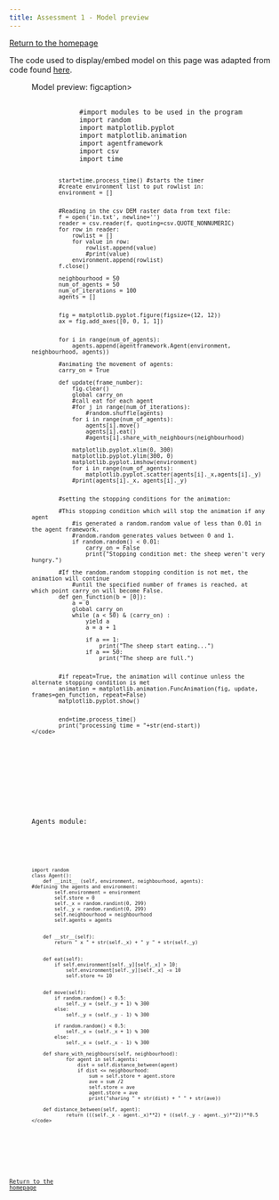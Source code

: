 ```yaml
---
title: Assessment 1 - Model preview
---
```

[Return to the homepage](https://davidosh96.github.io/index.html)

The code used to display/embed model on this page was adapted from code found [here](https://websemantics.uk/articles/displaying-code-in-web-pages/).

<figure>
  <figcaption> Model preview: figcaption>
  <pre>
    <code contenteditable spellcheck="false">
            #import modules to be used in the program
            import random 
            import matplotlib.pyplot
            import matplotlib.animation 
            import agentframework 
            import csv 
            import time

            start=time.process_time() #starts the timer
            #create environment list to put rowlist in:
            environment = []


            #Reading in the csv DEM raster data from text file:
            f = open('in.txt', newline='')
            reader = csv.reader(f, quoting=csv.QUOTE_NONNUMERIC)
            for row in reader:
                rowlist = []  
                for value in row:
                    rowlist.append(value)
                    #print(value) 
                environment.append(rowlist)    
            f.close()

            neighbourhood = 50
            num_of_agents = 50 
            num_of_iterations = 100
            agents = []


            fig = matplotlib.pyplot.figure(figsize=(12, 12))
            ax = fig.add_axes([0, 0, 1, 1])


            for i in range(num_of_agents):
                agents.append(agentframework.Agent(environment, neighbourhood, agents))

            #animating the movement of agents:
            carry_on = True	

            def update(frame_number):
                fig.clear()
                global carry_on    
                #call eat for each agent
                #for j in range(num_of_iterations):
                    #random.shuffle(agents)
                for i in range(num_of_agents):
                    agents[i].move()
                    agents[i].eat()
                    #agents[i].share_with_neighbours(neighbourhood)

                matplotlib.pyplot.xlim(0, 300)
                matplotlib.pyplot.ylim(300, 0)
                matplotlib.pyplot.imshow(environment)
                for i in range(num_of_agents):
                    matplotlib.pyplot.scatter(agents[i]._x,agents[i]._y)
                #print(agents[i]._x, agents[i]._y)


            #setting the stopping conditions for the animation:   

            #This stopping condition which will stop the animation if any agent
                #is generated a random.random value of less than 0.01 in the agent framework.
                #random.random generates values between 0 and 1.    
                if random.random() < 0.01:
                    carry_on = False
                    print("Stopping condition met: the sheep weren't very hungry.")

            #If the random.random stopping condition is not met, the animation will continue
                #until the specified number of frames is reached, at which point carry_on will become False.
            def gen_function(b = [0]):
                a = 0
                global carry_on 
                while (a < 50) & (carry_on) :
                    yield a			
                    a = a + 1

                    if a == 1:
                        print("The sheep start eating...")
                    if a == 50:
                        print("The sheep are full.")


            #if repeat=True, the animation will continue unless the alternate stopping condition is met
            animation = matplotlib.animation.FuncAnimation(fig, update, frames=gen_function, repeat=False)
            matplotlib.pyplot.show()


            end=time.process_time()
            print("processing time = "+str(end-start))
    </code>
  </pre>
</figure>


<figure>
  <figcaption>Agents module:</figcaption>
  <pre>
    <code contenteditable spellcheck="false">

    import random
    class Agent():
        def __init__ (self, environment, neighbourhood, agents):
    #defining the agents and environment:        
            self.environment = environment
            self.store = 0
            self._x = random.randint(0, 299)
            self._y = random.randint(0, 299)
            self.neighbourhood = neighbourhood
            self.agents = agents


        def __str__(self):
            return " x " + str(self._x) + " y " + str(self._y)


        def eat(self):
            if self.environment[self._y][self._x] > 10:
                self.environment[self._y][self._x] -= 10
                self.store += 10


        def move(self): 
            if random.random() < 0.5:
                self._y = (self._y + 1) % 300
            else:
                self._y = (self._y - 1) % 300

            if random.random() < 0.5:
                self._x = (self._x + 1) % 300
            else:
                self._x = (self._x - 1) % 300

        def share_with_neighbours(self, neighbourhood):
                for agent in self.agents:
                    dist = self.distance_between(agent) 
                    if dist <= neighbourhood:
                        sum = self.store + agent.store
                        ave = sum /2
                        self.store = ave
                        agent.store = ave
                        print("sharing " + str(dist) + " " + str(ave))

        def distance_between(self, agent):
                return (((self._x - agent._x)**2) + ((self._y - agent._y)**2))**0.5
    </code>
  </pre>
</figure>

[Return to the homepage](https://davidosh96.github.io/index.html)
